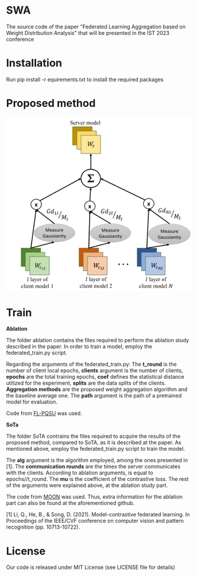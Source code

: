 # SWA

The source code of the paper "Federated Learning Aggregation based on Weight
Distribution Analysis" that will be presented in the IST 2023 conference

# **Installation**

Run pip install -r equirements.txt to install the required packages

# **Proposed method**

![model architecture image](https://github.com/chatzikon/SWA/blob/main/images/method_image.png)


# **Train**

**Ablation** 

The folder ablation contains the files required to perform the ablation study described in the paper.
In order to train a model, employ the federated_train.py script.

Regarding the arguments of the federated_train.py:
The **t_round** is the number of client local epochs, **clients** argument is the number of clients, **epochs** are the total training epochs, **coef** defines the statistical distance utilized for the experiment, **splits** are the data splits of the clients.
**Aggregation methods** are the proposed weight aggregation algorithm and the baseline average one. The **path** argument is the path of a pretrained model for evaluation.

Code from [FL-PQSU](https://github.com/fangvv/FL-PQSU/tree/main) was used. 

**SoTa**

The folder SoTA contrains the files required to acquire the results of the proposed method, compared to SoTA, as it is described at the paper.
As mentioned above, employ the federated_train.py script to train the model. 

The **alg** argument is the algorithm employed, among the ones presented in [1]. The **communication rounds** are the times the server communicates with the clients. According to ablation arguments, is equal to epochs//t_round. The **mu** is the coefficient of the contrastive loss. 
The rest of the arguments were explained above, at the ablation study part. 

The code from [MOON](https://github.com/QinbinLi/MOON) was used. Thus, extra information for the ablation part can also be found at the aforementioned github.


[1] Li, Q., He, B., & Song, D. (2021). Model-contrastive federated learning. In Proceedings of the IEEE/CVF conference on computer vision and pattern recognition (pp. 10713-10722).

# **License**

Our code is released under MIT License (see LICENSE file for details)
